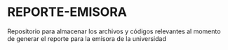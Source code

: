 # REPORTE-EMISORA
 Repositorio para almacenar los archivos y códigos relevantes al momento de generar el reporte para la emisora de la universidad
